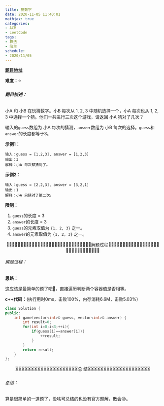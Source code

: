 ```yaml
---
title: 猜数字
date: 2020-11-05 11:40:01
mathjax: true
categories:
- ACM
- LeetCode
tags:
- 算法
- 简单
schedule:
- 2020/11/05
---
```


[**题目地址**](https://leetcode-cn.com/problems/guess-numbers/)

**难度：**⭐

###### **题目描述：**

小A 和 小B 在玩猜数字。小B 每次从 1, 2, 3 中随机选择一个，小A 每次也从 1, 2, 3 中选择一个猜。他们一共进行三次这个游戏，请返回 小A 猜对了几次？

输入的`guess`数组为 小A 每次的猜测，`answer`数组为 小B 每次的选择。`guess`和`answer`的长度都等于3。

<!-- more -->

**示例1：**

```
输入：guess = [1,2,3], answer = [1,2,3]
输出：3
解释：小A 每次都猜对了。
```

**示例2：**

```
输入：guess = [2,2,3], answer = [3,2,1]
输出：1
解释：小A 只猜对了第二次。
```

**限制：**

1. `guess`的长度 = 3
2. `answer`的长度 = 3
3. `guess`的元素取值为 `{1, 2, 3}` 之一。
4. `answer`的元素取值为 `{1, 2, 3}` 之一。



<center>🙋‍♂️🙋‍♂️🙋‍♂️🙋‍♂️🙋‍♂️🙋‍♂️🙋‍♂️🙋‍♂️🙋‍♂️🙋‍♂️🙋‍♂️🙋‍♂️🙋‍♂️🙋‍♂️🙋‍♂️解题过程🙋‍♂️🙋‍♂️🙋‍♂️🙋‍♂️🙋‍♂️🙋‍♂️🙋‍♂️🙋‍♂️🙋‍♂️🙋‍♂️🙋‍♂️🙋‍♂️🙋‍♂️🙋‍♂️🙋‍♂️</center>

###### 解题过程：

**思路：**

这应该是最简单的题了吧🤣，直接遍历判断两个容器值是否相等。

**c++代码：**(执行用时0ms，击败100%，内存消耗6.6M，击败5.03%）

```c++
class Solution {
public:
    int game(vector<int>& guess, vector<int>& answer) {
        int result=0;
        for(int i=0;i<3;++i){
            if(guess[i]==answer[i]){
                ++result;
            }
        }
        return result;
    }
};
```



<center>⏳⏳⏳⏳⏳⏳⏳⏳⏳⏳⏳⏳⏳⏳⏳⏳⏳⏳⏳⏳总 结⏳⏳⏳⏳⏳⏳⏳⏳⏳⏳⏳⏳⏳⏳⏳⏳⏳⏳⏳⏳</center>

###### 总结：

算是很简单的一道题了，没啥可总结的也没有官方题解，散会😐。